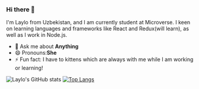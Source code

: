 ### Hi there 👋

I'm Laylo from Uzbekistan, and I am currently student at Microverse. I keen on learning languages and frameworks like React and Redux(will learn), as well as I work in Node.js.

- 💬 Ask me about **Anything** 
- 😄 Pronouns:**She**
- ⚡ Fun fact: I have to kittens which are always with me while I am working or learning!


![Laylo's GitHub stats](https://github-readme-stats.vercel.app/api?username=laylo309&show_icons=true&theme=radical)
[![Top Langs](https://github-readme-stats.vercel.app/api/top-langs/?username=laylo309&layout=compact)](https://github.com/anuraghazra/github-readme-stats)


